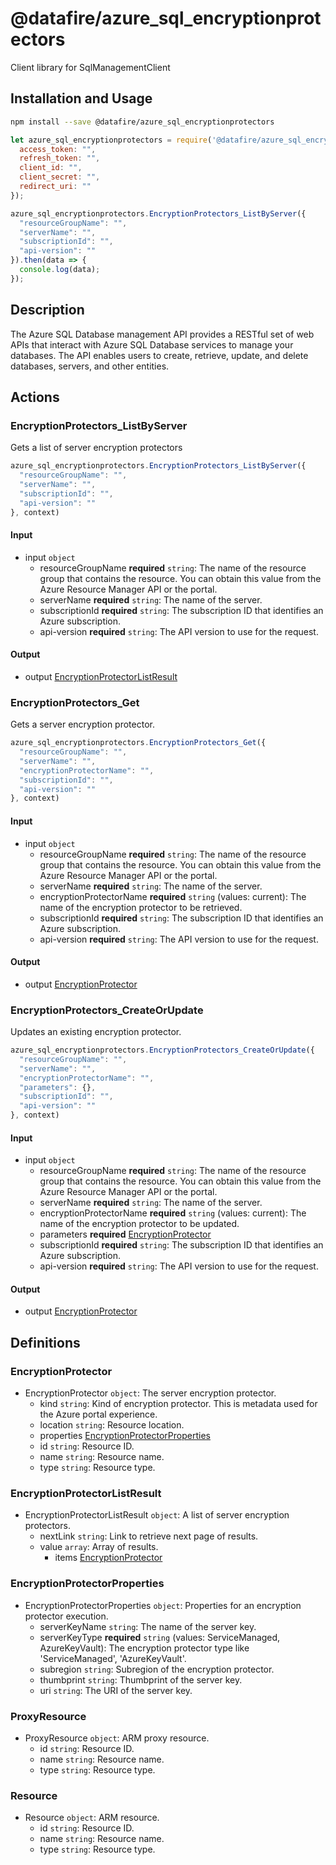 # @datafire/azure_sql_encryptionprotectors

Client library for SqlManagementClient

## Installation and Usage
```bash
npm install --save @datafire/azure_sql_encryptionprotectors
```
```js
let azure_sql_encryptionprotectors = require('@datafire/azure_sql_encryptionprotectors').create({
  access_token: "",
  refresh_token: "",
  client_id: "",
  client_secret: "",
  redirect_uri: ""
});

azure_sql_encryptionprotectors.EncryptionProtectors_ListByServer({
  "resourceGroupName": "",
  "serverName": "",
  "subscriptionId": "",
  "api-version": ""
}).then(data => {
  console.log(data);
});
```

## Description

The Azure SQL Database management API provides a RESTful set of web APIs that interact with Azure SQL Database services to manage your databases. The API enables users to create, retrieve, update, and delete databases, servers, and other entities.

## Actions

### EncryptionProtectors_ListByServer
Gets a list of server encryption protectors


```js
azure_sql_encryptionprotectors.EncryptionProtectors_ListByServer({
  "resourceGroupName": "",
  "serverName": "",
  "subscriptionId": "",
  "api-version": ""
}, context)
```

#### Input
* input `object`
  * resourceGroupName **required** `string`: The name of the resource group that contains the resource. You can obtain this value from the Azure Resource Manager API or the portal.
  * serverName **required** `string`: The name of the server.
  * subscriptionId **required** `string`: The subscription ID that identifies an Azure subscription.
  * api-version **required** `string`: The API version to use for the request.

#### Output
* output [EncryptionProtectorListResult](#encryptionprotectorlistresult)

### EncryptionProtectors_Get
Gets a server encryption protector.


```js
azure_sql_encryptionprotectors.EncryptionProtectors_Get({
  "resourceGroupName": "",
  "serverName": "",
  "encryptionProtectorName": "",
  "subscriptionId": "",
  "api-version": ""
}, context)
```

#### Input
* input `object`
  * resourceGroupName **required** `string`: The name of the resource group that contains the resource. You can obtain this value from the Azure Resource Manager API or the portal.
  * serverName **required** `string`: The name of the server.
  * encryptionProtectorName **required** `string` (values: current): The name of the encryption protector to be retrieved.
  * subscriptionId **required** `string`: The subscription ID that identifies an Azure subscription.
  * api-version **required** `string`: The API version to use for the request.

#### Output
* output [EncryptionProtector](#encryptionprotector)

### EncryptionProtectors_CreateOrUpdate
Updates an existing encryption protector.


```js
azure_sql_encryptionprotectors.EncryptionProtectors_CreateOrUpdate({
  "resourceGroupName": "",
  "serverName": "",
  "encryptionProtectorName": "",
  "parameters": {},
  "subscriptionId": "",
  "api-version": ""
}, context)
```

#### Input
* input `object`
  * resourceGroupName **required** `string`: The name of the resource group that contains the resource. You can obtain this value from the Azure Resource Manager API or the portal.
  * serverName **required** `string`: The name of the server.
  * encryptionProtectorName **required** `string` (values: current): The name of the encryption protector to be updated.
  * parameters **required** [EncryptionProtector](#encryptionprotector)
  * subscriptionId **required** `string`: The subscription ID that identifies an Azure subscription.
  * api-version **required** `string`: The API version to use for the request.

#### Output
* output [EncryptionProtector](#encryptionprotector)



## Definitions

### EncryptionProtector
* EncryptionProtector `object`: The server encryption protector.
  * kind `string`: Kind of encryption protector. This is metadata used for the Azure portal experience.
  * location `string`: Resource location.
  * properties [EncryptionProtectorProperties](#encryptionprotectorproperties)
  * id `string`: Resource ID.
  * name `string`: Resource name.
  * type `string`: Resource type.

### EncryptionProtectorListResult
* EncryptionProtectorListResult `object`: A list of server encryption protectors.
  * nextLink `string`: Link to retrieve next page of results.
  * value `array`: Array of results.
    * items [EncryptionProtector](#encryptionprotector)

### EncryptionProtectorProperties
* EncryptionProtectorProperties `object`: Properties for an encryption protector execution.
  * serverKeyName `string`: The name of the server key.
  * serverKeyType **required** `string` (values: ServiceManaged, AzureKeyVault): The encryption protector type like 'ServiceManaged', 'AzureKeyVault'.
  * subregion `string`: Subregion of the encryption protector.
  * thumbprint `string`: Thumbprint of the server key.
  * uri `string`: The URI of the server key.

### ProxyResource
* ProxyResource `object`: ARM proxy resource.
  * id `string`: Resource ID.
  * name `string`: Resource name.
  * type `string`: Resource type.

### Resource
* Resource `object`: ARM resource.
  * id `string`: Resource ID.
  * name `string`: Resource name.
  * type `string`: Resource type.


